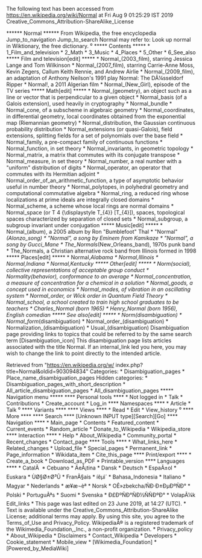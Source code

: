 The following text has been accessed from https://en.wikipedia.org/wiki/Normal at Fri Aug 9 01:25:29 IST 2019
Creative_Commons_Attribution-ShareAlike_License




















****** Normal ******
From Wikipedia, the free encyclopedia
Jump_to_navigation Jump_to_search
Normal may refer to:
 Look up normal in Wiktionary, the free dictionary.
⁰
***** Contents *****
    * 1_Film_and_television
    * 2_Math
    * 3_Music
    * 4_Places
    * 5_Other
    * 6_See_also
***** Film and television[edit] *****
    * Normal_(2003_film), starring Jessica Lange and Tom Wilkinson
    * Normal_(2007_film), starring Carrie-Anne Moss, Kevin Zegers, Callum Keith
      Rennie, and Andrew Airlie
    * Normal_(2009_film), an adaptation of Anthony Neilson's 1991 play Normal:
      The DÃ¼sseldorf Ripper
    * Normal!, a 2011 Algerian film
    * Normal_(New_Girl), episode of the TV series
***** Math[edit] *****
    * Normal_(geometry), an object such as a line or vector that is
      perpendicular to a given object
    * Normal_basis (of a Galois extension), used heavily in cryptography
    * Normal_bundle
    * Normal_cone, of a subscheme in algebraic geometry
    * Normal_coordinates, in differential geometry, local coordinates obtained
      from the exponential map (Riemannian geometry)
    * Normal_distribution, the Gaussian continuous probability distribution
    * Normal_extensions (or quasi-Galois), field extensions, splitting fields
      for a set of polynomials over the base field
    * Normal_family, a pre-compact family of continuous functions
    * Normal_function, in set theory
    * Normal_invariants, in geometric topology
    * Normal_matrix, a matrix that commutes with its conjugate transpose
    * Normal_measure, in set theory
    * Normal_number, a real number with a "uniform" distribution of digits
    * Normal_operator, an operator that commutes with its Hermitian adjoint
    * Normal_order_of_an_arithmetic_function, a type of asymptotic behavior
      useful in number theory
    * Normal_polytopes, in polyhedral geometry and computational commutative
      algebra
    * Normal_ring, a reduced ring whose localizations at prime ideals are
      integrally closed domains
    * Normal_scheme, a scheme whose local rings are normal domains
    * Normal_space (or      T  4     {\displaystyle T_{4}}  [T_{4}]), spaces,
      topological spaces characterized by separation of closed sets
    * Normal_subgroup, a subgroup invariant under conjugation
***** Music[edit] *****
    * Normal_(album), a 2005 album by Ron "Bumblefoot" Thal
    * "Normal"_(Alonzo_song)
    * "Normal", a song by Eminem from Kamikaze
    * "Normal", a song by Gucci_Mane
    * The_Normals_(New_Orleans_band), 1970s punk band
    * The_Normals, a Christian alternative rock band from Illinois formed in
      1998
***** Places[edit] *****
    * Normal,_Alabama
    * Normal,_Illinois
    * Normal,_Indiana
    * Normal,_Kentucky
***** Other[edit] *****
    * Norm_(social), collective representations of acceptable group conduct
    * Normality_(behavior), conformance to an average
    * Normal_concentration, a measure of concentration for a chemical in a
      solution
    * Normal_goods, a concept used in economics
    * Normal_modes, of vibration in an oscillating system
    * Normal_order, or Wick order in Quantum Field Theory
    * Normal_school, a school created to train high school graduates to be
      teachers
    * Charles_Normal (born 1965)
    * Henry_Normal (born 1956), English comedian
***** See also[edit] *****
    * Norm_(disambiguation)
    * Normal_form_(disambiguation)
    * Normal_order_(disambiguation)
    * Normalization_(disambiguation)
    * Usual_(disambiguation)
                      Disambiguation page providing links to topics that could
                      be referred to by the same search term
[Disambiguation_icon] This disambiguation page lists articles associated with
                      the title Normal.
                      If an internal_link led you here, you may wish to change
                      the link to point directly to the intended article.

Retrieved from "https://en.wikipedia.org/w/
index.php?title=Normal&oldid=903094834"
Categories:
    * Disambiguation_pages
    * Place_name_disambiguation_pages
Hidden categories:
    * Disambiguation_pages_with_short_description
    * All_article_disambiguation_pages
    * All_disambiguation_pages
***** Navigation menu *****
**** Personal tools ****
    * Not logged in
    * Talk
    * Contributions
    * Create_account
    * Log_in
**** Namespaces ****
    * Article
    * Talk
⁰
**** Variants ****
**** Views ****
    * Read
    * Edit
    * View_history
⁰
**** More ****
**** Search ****
[Unknown INPUT type][Search][Go]
**** Navigation ****
    * Main_page
    * Contents
    * Featured_content
    * Current_events
    * Random_article
    * Donate_to_Wikipedia
    * Wikipedia_store
**** Interaction ****
    * Help
    * About_Wikipedia
    * Community_portal
    * Recent_changes
    * Contact_page
**** Tools ****
    * What_links_here
    * Related_changes
    * Upload_file
    * Special_pages
    * Permanent_link
    * Page_information
    * Wikidata_item
    * Cite_this_page
**** Print/export ****
    * Create_a_book
    * Download_as_PDF
    * Printable_version
**** Languages ****
    * CatalÃ 
    * Cebuano
    * ÄeÅ¡tina
    * Dansk
    * Deutsch
    * EspaÃ±ol
    * Euskara
    * ÙØ§Ø±Ø³Û
    * FranÃ§ais
    * íêµ­ì´
    * Bahasa_Indonesia
    * Italiano
    * Magyar
    * Nederlands
    * æ¥æ¬èª
    * Norsk
    * OÊ»zbekcha/ÑÐ·Ð±ÐµÐºÑÐ°
    * Polski
    * PortuguÃªs
    * Suomi
    * Svenska
    * Ð£ÐºÑÐ°ÑÐ½ÑÑÐºÐ°
    * VolapÃ¼k
Edit_links
    * This page was last edited on 23 June 2019, at 14:27 (UTC).
    * Text is available under the Creative_Commons_Attribution-ShareAlike
      License; additional terms may apply. By using this site, you agree to the
      Terms_of_Use and Privacy_Policy. WikipediaÂ® is a registered trademark of
      the Wikimedia_Foundation,_Inc., a non-profit organization.
    * Privacy_policy
    * About_Wikipedia
    * Disclaimers
    * Contact_Wikipedia
    * Developers
    * Cookie_statement
    * Mobile_view
    * [Wikimedia_Foundation]
    * [Powered_by_MediaWiki]
